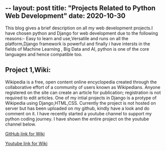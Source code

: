 --
layout: post
title: "Projects Related to Python Web Development"
date: 2020-10-30
---

This blog gives a brief description on all my web development projects.I have chosen python and Django for web development due to the following reasons:-
Easy to learn and use,Versatile and runs on all the platform,Django framework is powerful and finally i have intersts in the fields of Machine Learning , Big Data and AI, python is one of the core languages and hence compatible too.

## Project 1,Wiki:

Wikipedia is a free, open content online encyclopedia created through the collaborative effort of a community of users known as Wikipedians. 
Anyone registered on the site can create an article for publication; registration is not required to edit articles. 
One of my intial projects in Django is a protype of Wikipedia using Django,HTML,CSS.
Currently the project is not hosted on server but has been uploaded on my github, kindly have a look and do comment on it.
I have recently started a youtube channel to support my python coding journey.
I have shown the entire project on the youtube channel below.

[GitHub link for Wiki](https://github.com/me50/HariniBooravalli/tree/web50-project1-2020-wiki)

[Youtube link for Wiki](https://www.youtube.com/watch?v=hIQ15YoZ_nE&feature=youtu.be)




